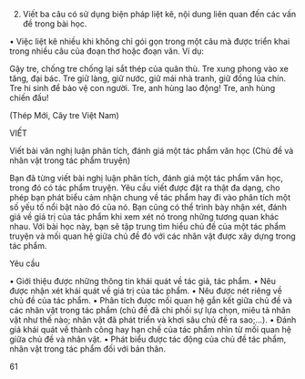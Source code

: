 2. Viết ba câu có sử dụng biện pháp liệt kê, nội dung liên quan đến các vấn đề trong bài học.

• Việc liệt kê nhiều khi không chỉ gói gọn trong một câu mà được triển khai trong nhiều câu của đoạn thơ hoặc đoạn văn. Ví dụ:

Gậy tre, chống tre chống lại sắt thép của quân thù.
Tre xung phong vào xe tăng, đại bác. Tre giữ làng,
giữ nước, giữ mái nhà tranh, giữ đồng lúa chín.
Tre hi sinh để bảo vệ con người. Tre, anh hùng lao
động! Tre, anh hùng chiến đấu!

(Thép Mới, Cây tre Việt Nam)

VIẾT

Viết bài văn nghị luận phân tích,
đánh giá một tác phẩm văn học
(Chủ đề và nhân vật trong tác phẩm truyện)

Bạn đã từng viết bài nghị luận phân tích, đánh giá một tác phẩm văn học, trong đó có tác phẩm truyện. Yêu cầu viết được đặt ra thật đa dạng, cho phép bạn phát biểu cảm nhận chung về tác phẩm hay đi vào phân tích một số yếu tố nổi bật nào đó của nó. Bạn cũng có thể trình bày nhận xét, đánh giá về giá trị của tác phẩm khi xem xét nó trong những tương quan khác nhau. Với bài học này, bạn sẽ tập trung tìm hiểu chủ đề của một tác phẩm truyện và mối quan hệ giữa chủ đề đó với các nhân vật được xây dựng trong tác phẩm.

Yêu cầu

• Giới thiệu được những thông tin khái quát về tác giả, tác phẩm.
• Nêu được nhận xét khái quát về giá trị của tác phẩm.
• Nêu được nét riêng về chủ đề của tác phẩm.
• Phân tích được mối quan hệ gắn kết giữa chủ đề và các nhân vật trong tác phẩm (chủ đề đã chi phối sự lựa chọn, miêu tả nhân vật như thế nào; nhân vật đã phát triển và khơi sâu chủ đề ra sao;...).
• Đánh giá khái quát về thành công hay hạn chế của tác phẩm nhìn từ mối quan hệ giữa chủ đề và nhân vật.
• Phát biểu được tác động của chủ đề tác phẩm, nhân vật trong tác phẩm đối với bản thân.

61